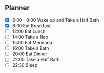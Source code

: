 ## Planner 
- [x] 6:00 - 8:00  Wake up and Take a Half Bath
- [x] 8:00 Eat Breakfast
- [ ] 12:00 Eat Lunch
- [ ] 14:00 Take a Nap
- [ ] 15:00  Eat Merienda
- [ ] 16:00 Take a Bath 
- [ ] 20:00 Eat Dinner
- [ ] 22:00 Take a Half Bath
- [ ] 22:30 Sleep
